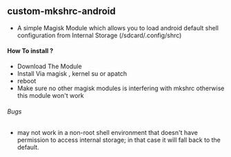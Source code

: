 ## custom-mkshrc-android
- A simple Magisk Module which allows you to load android default shell configuration from Internal Storage (/sdcard/.config/shrc)

#### How To install ?
- Download The Module
- Install Via magisk , kernel su or apatch
- reboot
- Make sure no other magisk modules is interfering with mkshrc otherwise this module won't work

###### Bugs
-  may not work in a non-root shell environment that doesn't have permission to access internal storage; in that case it will fall back to the default.

